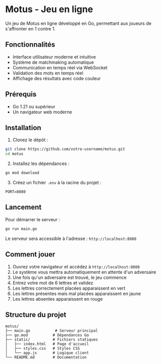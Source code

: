 # Motus - Jeu en ligne

Un jeu de Motus en ligne développé en Go, permettant aux joueurs de s'affronter en 1 contre 1.

## Fonctionnalités

- Interface utilisateur moderne et intuitive
- Système de matchmaking automatique
- Communication en temps réel via WebSocket
- Validation des mots en temps réel
- Affichage des résultats avec code couleur

## Prérequis

- Go 1.21 ou supérieur
- Un navigateur web moderne

## Installation

1. Clonez le dépôt :
```bash
git clone https://github.com/votre-username/motus.git
cd motus
```

2. Installez les dépendances :
```bash
go mod download
```

3. Créez un fichier `.env` à la racine du projet :
```env
PORT=8080
```

## Lancement

Pour démarrer le serveur :
```bash
go run main.go
```

Le serveur sera accessible à l'adresse : `http://localhost:8080`

## Comment jouer

1. Ouvrez votre navigateur et accédez à `http://localhost:8080`
2. Le système vous mettra automatiquement en attente d'un adversaire
3. Une fois qu'un adversaire est trouvé, le jeu commence
4. Entrez votre mot de 6 lettres et validez
5. Les lettres correctement placées apparaissent en vert
6. Les lettres présentes mais mal placées apparaissent en jaune
7. Les lettres absentes apparaissent en rouge

## Structure du projet

```
motus/
├── main.go           # Serveur principal
├── go.mod           # Dépendances Go
├── static/          # Fichiers statiques
│   ├── index.html   # Page d'accueil
│   ├── styles.css   # Styles CSS
│   └── app.js       # Logique client
└── README.md        # Documentation
``` 
